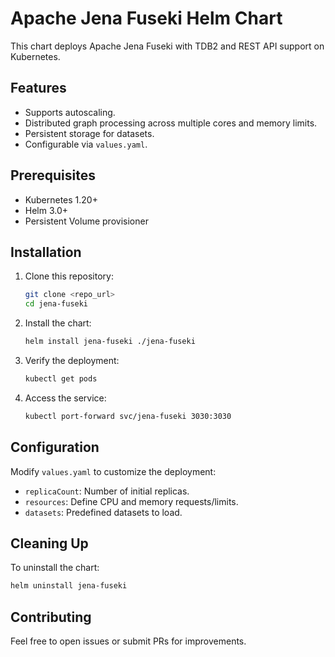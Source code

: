 # Apache Jena Fuseki Helm Chart

This chart deploys Apache Jena Fuseki with TDB2 and REST API support on Kubernetes.

## Features
- Supports autoscaling.
- Distributed graph processing across multiple cores and memory limits.
- Persistent storage for datasets.
- Configurable via `values.yaml`.

## Prerequisites
- Kubernetes 1.20+
- Helm 3.0+
- Persistent Volume provisioner

## Installation
1. Clone this repository:
   ```bash
   git clone <repo_url>
   cd jena-fuseki
   ```

2. Install the chart:
   ```bash
   helm install jena-fuseki ./jena-fuseki
   ```

3. Verify the deployment:
   ```bash
   kubectl get pods
   ```

4. Access the service:
   ```bash
   kubectl port-forward svc/jena-fuseki 3030:3030
   ```

## Configuration
Modify `values.yaml` to customize the deployment:
- `replicaCount`: Number of initial replicas.
- `resources`: Define CPU and memory requests/limits.
- `datasets`: Predefined datasets to load.

## Cleaning Up
To uninstall the chart:
```bash
helm uninstall jena-fuseki
```

## Contributing
Feel free to open issues or submit PRs for improvements.
